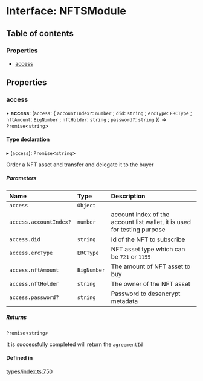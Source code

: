 # Interface: NFTSModule

## Table of contents

### Properties

- [access](NFTSModule.md#access)

## Properties

### access

• **access**: (`access`: { `accountIndex?`: `number` ; `did`: `string` ; `ercType`: `ERCType` ; `nftAmount`: `BigNumber` ; `nftHolder`: `string` ; `password?`: `string`  }) => `Promise`<`string`\>

#### Type declaration

▸ (`access`): `Promise`<`string`\>

Order a NFT asset and transfer and delegate it to the buyer

##### Parameters

| Name | Type | Description |
| :------ | :------ | :------ |
| `access` | `Object` |  |
| `access.accountIndex?` | `number` | account index of the account list wallet, it is used for testing purpose |
| `access.did` | `string` | Id of the NFT to subscribe |
| `access.ercType` | `ERCType` | NFT asset type which can be `721` or `1155` |
| `access.nftAmount` | `BigNumber` | The amount of NFT asset to buy |
| `access.nftHolder` | `string` | The owner of the NFT asset |
| `access.password?` | `string` | Password to desencrypt metadata |

##### Returns

`Promise`<`string`\>

It is successfully completed will return the `agreementId`

#### Defined in

[types/index.ts:750](https://github.com/nevermined-io/components-catalog/blob/4f74426/catalog/src/types/index.ts#L750)
